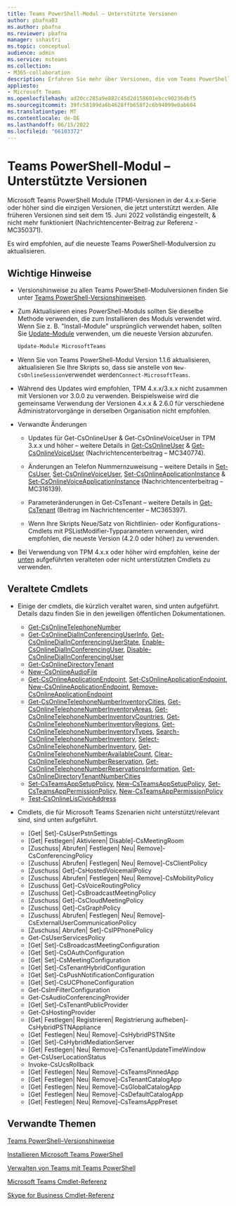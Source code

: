 ```yaml
---
title: Teams PowerShell-Modul – Unterstützte Versionen
author: pbafna03
ms.author: pbafna
ms.reviewer: pbafna
manager: sshastri
ms.topic: conceptual
audience: admin
ms.service: msteams
ms.collection:
- M365-collaboration
description: Erfahren Sie mehr über Versionen, die vom Teams PowerShell-Modul unterstützt werden, das für die Verwaltung von Microsoft Teams verwendet wird.
appliesto:
- Microsoft Teams
ms.openlocfilehash: ad20cc285a9e882c45d2d158601ebcc90236dbf5
ms.sourcegitcommit: 39fc58109da6b4628ffb658f2c6b94099e0ab604
ms.translationtype: MT
ms.contentlocale: de-DE
ms.lasthandoff: 06/15/2022
ms.locfileid: "66103372"
---
```

# <a name="teams-powershell-module---supported-versions"></a>Teams PowerShell-Modul – Unterstützte Versionen

Microsoft Teams PowerShell Module (TPM)-Versionen in der 4.x.x-Serie oder höher sind die einzigen Versionen, die jetzt unterstützt werden. Alle früheren Versionen sind seit dem 15. Juni 2022 vollständig eingestellt, & nicht mehr funktioniert (Nachrichtencenter-Beitrag zur Referenz - MC350371). 

Es wird empfohlen, auf die neueste Teams PowerShell-Modulversion zu aktualisieren.


## <a name="important-notes"></a>Wichtige Hinweise

- Versionshinweise zu allen Teams PowerShell-Modulversionen finden Sie unter [Teams PowerShell-Versionshinweisen](teams-powershell-release-notes.md).

- Zum Aktualisieren eines PowerShell-Moduls sollten Sie dieselbe Methode verwenden, die zum Installieren des Moduls verwendet wird. Wenn Sie z. B. "Install-Module" ursprünglich verwendet haben, sollten Sie [Update-Module](/powershell/module/powershellget/update-module) verwenden, um die neueste Version abzurufen.

  ```powershell
  Update-Module MicrosoftTeams
  ```

- Wenn Sie von Teams PowerShell-Modul Version 1.1.6 aktualisieren, aktualisieren Sie Ihre Skripts so, dass sie anstelle von `New-CsOnlineSession`verwendet werden`Connect-MicrosoftTeams`.

- Während des Updates wird empfohlen, TPM 4.x.x/3.x.x nicht zusammen mit Versionen vor 3.0.0 zu verwenden. Beispielsweise wird die gemeinsame Verwendung der Versionen 4.x.x & 2.6.0 für verschiedene Administratorvorgänge in derselben Organisation nicht empfohlen.

- Verwandte Änderungen
  - Updates für Get-CsOnlineUser & Get-CsOnlineVoiceUser in TPM 3.x.x und höher – weitere Details in [Get-CsOnlineUser](/powershell/module/skype/get-csonlineuser) & [Get-CsOnlineVoiceUser](/powershell/module/skype/get-csonlinevoiceuser) (Nachrichtencenterbeitrag – MC340774).

  - Änderungen an Telefon Nummernzuweisung – weitere Details in [Set-CsUser](/powershell/module/skype/set-csuser), [Set-CsOnlineVoiceUser](/powershell/module/skype/set-csonlinevoiceuser), [Set-CsOnlineApplicationInstance](/powershell/module/skype/set-csonlineapplicationinstance) & [Set-CsOnlineVoiceApplicationInstance](/powershell/module/skype/set-csonlinevoiceapplicationinstance) (Nachrichtencenterbeitrag – MC316139).

  - Parameteränderungen in Get-CsTenant – weitere Details in [Get-CsTenant](/powershell/module/skype/get-cstenant) (Beitrag im Nachrichtencenter – MC365397).
  
  - Wenn Ihre Skripts Neue/Satz von Richtlinien- oder Konfigurations-Cmdlets mit PSListModifier-Typparametern verwenden, wird empfohlen, die neueste Version (4.2.0 oder höher) zu verwenden.

- Bei Verwendung von TPM 4.x.x oder höher wird empfohlen, keine der [unten](#deprecated-cmdlets) aufgeführten veralteten oder nicht unterstützten Cmdlets zu verwenden.

## <a name="deprecated-cmdlets"></a>Veraltete Cmdlets

- Einige der cmdlets, die kürzlich veraltet waren, sind unten aufgeführt. Details dazu finden Sie in den jeweiligen öffentlichen Dokumentationen.
  - [Get-CsOnlineTelephoneNumber](/powershell/module/skype/get-csonlinetelephonenumber)
  - [Get-CsOnlineDialInConferencingUserInfo](/powershell/module/skype/get-csonlinedialinconferencinguserinfo), [Get-CsOnlineDialInConferencingUserState](/powershell/module/skype/get-csonlinedialinconferencinguserstate), [Enable-CsOnlineDialInConferencingUser](/powershell/module/skype/enable-csonlinedialinconferencinguser), [Disable-CsOnlineDialInConferencingUser](/powershell/module/skype/disable-csonlinedialinconferencinguser)
  - [Get-CsOnlineDirectoryTenant](/powershell/module/skype/get-csonlinedirectorytenant)
  - [New-CsOnlineAudioFile](/powershell/module/skype/new-csonlineaudiofile)
  - [Get-CsOnlineApplicationEndpoint](/powershell/module/skype/get-csonlineapplicationendpoint), [Set-CsOnlineApplicationEndpoint](/powershell/module/skype/set-csonlineapplicationendpoint), [New-CsOnlineApplicationEndpoint](/powershell/module/skype/new-csonlineapplicationendpoint), [Remove-CsOnlineApplicationEndpoint](/powershell/module/skype/remove-csonlineapplicationendpoint)
  - [Get-CsOnlineTelephoneNumberInventoryCities](/powershell/module/skype/get-csonlinetelephonenumberinventorycities), [Get-CsOnlineTelephoneNumberInventoryAreas](/powershell/module/skype/get-csonlinetelephonenumberinventoryareas), [Get-CsOnlineTelephoneNumberInventoryCountries](/powershell/module/skype/get-csonlinetelephonenumberinventorycountries), [Get-CsOnlineTelephoneNumberInventoryRegions](/powershell/module/skype/get-csonlinetelephonenumberinventoryregions), [Get-CsOnlineTelephoneNumberInventoryTypes](/powershell/module/skype/get-csonlinetelephonenumberinventorytypes), [Search-CsOnlineTelephoneNumberInventory](/powershell/module/skype/search-csonlinetelephonenumberinventory), [Select-CsOnlineTelephoneNumberInventory](/powershell/module/skype/select-csonlinetelephonenumberinventory), [Get-CsOnlineTelephoneNumberAvailableCount](/powershell/module/skype/get-csonlinetelephonenumberavailablecount), [ Clear-CsOnlineTelephoneNumberReservation](/powershell/module/skype/clear-csonlinetelephonenumberreservation), [Get-CsOnlineTelephoneNumberReservationsInformation](/powershell/module/skype/get-csonlinetelephonenumberreservationsinformation), [Get-CsOnlineDirectoryTenantNumberCities](/powershell/module/skype/get-csonlinedirectorytenantnumbercities)
  - [Set-CsTeamsAppSetupPolicy](/powershell/module/skype/set-csteamsappsetuppolicy), [New-CsTeamsAppSetupPolicy](/powershell/module/skype/new-csteamsappsetuppolicy), [Set-CsTeamsAppPermissionPolicy](/powershell/module/skype/set-csteamsapppermissionpolicy), [New-CsTeamsAppPermissionPolicy](/powershell/module/skype/new-csteamsapppermissionpolicy)
  - [Test-CsOnlineLisCivicAddress](/powershell/module/skype/test-csonlineliscivicaddress)

- Cmdlets, die für Microsoft Teams Szenarien nicht unterstützt/relevant sind, sind unten aufgeführt.
  - [Get| Set]-CsUserPstnSettings
  - [Get| Festlegen| Aktivieren| Disable]-CsMeetingRoom
  - [Zuschuss| Abrufen| Festlegen| Neu| Remove]-CsConferencingPolicy
  - [Zuschuss| Abrufen| Festlegen| Neu| Remove]-CsClientPolicy
  - [Zuschuss| Get]-CsHostedVoicemailPolicy
  - [Zuschuss| Abrufen| Festlegen| Neu| Remove]-CsMobilityPolicy
  - [Zuschuss| Get]-CsVoiceRoutingPolicy
  - [Zuschuss| Get]-CsBroadcastMeetingPolicy
  - [Zuschuss| Get]-CsCloudMeetingPolicy
  - [Zuschuss| Get]-CsGraphPolicy
  - [Zuschuss| Abrufen| Festlegen| Neu| Remove]-CsExternalUserCommunicationPolicy
  - [Zuschuss| Abrufen| Set]-CsIPPhonePolicy
  - Get-CsUserServicesPolicy
  - [Get| Set]-CsBroadcastMeetingConfiguration
  - [Get| Set]-CsOAuthConfiguration
  - [Get| Set]-CsMeetingConfiguration
  - [Get| Set]-CsTenantHybridConfiguration
  - [Get| Set]-CsPushNotificationConfiguration
  - [Get| Set]-CsUCPhoneConfiguration
  - Get-CsImFilterConfiguration
  - Get-CsAudioConferencingProvider
  - [Get| Set]-CsTenantPublicProvider
  - Get-CsHostingProvider
  - [Get| Festlegen| Registrieren| Registrierung aufheben]-CsHybridPSTNAppliance
  - [Get| Festlegen| Neu| Remove]-CsHybridPSTNSite
  - [Get| Set]-CsHybridMediationServer
  - [Get| Festlegen| Neu| Remove]-CsTenantUpdateTimeWindow
  - Get-CsUserLocationStatus
  - Invoke-CsUcsRollback
  - [Get| Festlegen| Neu| Remove]-CsTeamsPinnedApp
  - [Get| Festlegen| Neu| Remove]-CsTenantCatalogApp
  - [Get| Festlegen| Neu| Remove]-CsGlobalCatalogApp
  - [Get| Festlegen| Neu| Remove]-CsDefaultCatalogApp
  - [Get| Festlegen| Neu| Remove]-CsTeamsAppPreset

## <a name="related-topics"></a>Verwandte Themen

[Teams PowerShell–Versionshinweise](teams-powershell-release-notes.md)

[Installieren Microsoft Teams PowerShell](teams-powershell-install.md)

[Verwalten von Teams mit Teams PowerShell](teams-powershell-managing-teams.md)

[Microsoft Teams Cmdlet-Referenz](/powershell/module/teams)

[Skype for Business Cmdlet-Referenz](/powershell/module/skype)
